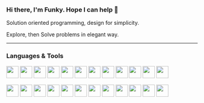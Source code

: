 ### Hi there, I'm Funky. Hope I can help  👋

Solution oriented programming, design for simplicity.

Explore, then Solve problems in elegant way.

---

### Languages & Tools
<p>
  <img height="32" width="32" src="https://cdn.jsdelivr.net/npm/simple-icons@v3/icons/go.svg"/>
  <img height="32" width="32" src="https://cdn.jsdelivr.net/npm/simple-icons@v3/icons/c.svg"/>
  <img height="32" width="32" src="https://cdn.jsdelivr.net/npm/simple-icons@v3/icons/php.svg"/>
  <img height="32" width="32" src="https://cdn.jsdelivr.net/npm/simple-icons@v3/icons/java.svg"/>
  <img height="32" width="32" src="https://cdn.jsdelivr.net/npm/simple-icons@v3/icons/scala.svg"/>
  <img height="32" width="32" src="https://cdn.jsdelivr.net/npm/simple-icons@v3/icons/rust.svg"/>
  <img height="32" width="32" src="https://cdn.jsdelivr.net/npm/simple-icons@v3/icons/python.svg"/>
  <img height="32" width="32" src="https://cdn.jsdelivr.net/npm/simple-icons@v3/icons/clojure.svg"/>
  <img height="32" width="32" src="https://cdn.jsdelivr.net/npm/simple-icons@v3/icons/groovy.svg"/>
  <img height="32" width="32" src="https://cdn.jsdelivr.net/npm/simple-icons@v3/icons/elixir.svg"/>
  <img height="32" width="32" src="https://cdn.jsdelivr.net/npm/simple-icons@v3/icons/gnubash.svg"/>
  <img height="32" width="32" src="https://cdn.jsdelivr.net/npm/simple-icons@v3/icons/acm.svg"/>
</p>
<p>
  <img height="32" width="32" src="https://cdn.jsdelivr.net/npm/simple-icons@v3/icons/linux.svg"/>
  <img height="32" width="32" src="https://cdn.jsdelivr.net/npm/simple-icons@v3/icons/apachekafka.svg"/>
  <img height="32" width="32" src="https://cdn.jsdelivr.net/npm/simple-icons@v3/icons/apachepulsar.svg"/>
  <img height="32" width="32" src="https://cdn.jsdelivr.net/npm/simple-icons@v3/icons/mysql.svg"/>
  <img height="32" width="32" src="https://cdn.jsdelivr.net/npm/simple-icons@v3/icons/amazonaws.svg"/>
  <img height="32" width="32" src="https://cdn.jsdelivr.net/npm/simple-icons@v3/icons/apachecassandra.svg"/>
  <img height="32" width="32" src="https://cdn.jsdelivr.net/npm/simple-icons@v3/icons/apacheflink.svg"/>
  <img height="32" width="32" src="https://cdn.jsdelivr.net/npm/simple-icons@v3/icons/docker.svg"/>
  <img height="32" width="32" src="https://cdn.jsdelivr.net/npm/simple-icons@v3/icons/gnu.svg"/>
  <img height="32" width="32" src="https://cdn.jsdelivr.net/npm/simple-icons@v3/icons/hive.svg"/>
  <img height="32" width="32" src="https://cdn.jsdelivr.net/npm/simple-icons@v3/icons/influxdb.svg"/>
  <img height="32" width="32" src="https://cdn.jsdelivr.net/npm/simple-icons@v3/icons/vim.svg"/>
</p>

